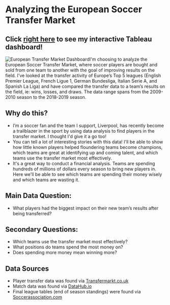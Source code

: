 # **Analyzing the European Soccer Transfer Market**
## **Click [right here](https://public.tableau.com/profile/sam.lawson#!/vizhome/EuropeanTransferMarket/generaldashboard?publish=yes) to see my interactive Tableau dashboard!**
![European Transfer Market Dashboard](https://user-images.githubusercontent.com/52726406/71947404-5ccac400-3192-11ea-8ee0-6c59e2cbb934.PNG)I'm choosing to analyze the European Soccer Transfer Market, where soccer players are bought and sold from one team to another with the goal of improving results on the field. I've looked at the transfer activity of Europe’s Top 5 leagues (English Premier League, French Ligue 1, German Bundesliga, Italian Serie A, and Spanish La Liga) and have compared the transfer data to a team’s results on the field, ie: wins, losses, and draws. The data range spans from the 2009-2010 season to the 2018-2019 season.
## Why do this?
- I’m a soccer fan and the team I support, Liverpool, has recently become a trailblazer in the sport by using data analysis to find players in the transfer market. I thought I'd give it a go too!
- You can tell a lot of interesting stories with this data! I'll be able to show how little known players helped floundering teams become champions, which teams are great at identifying up and coming talent, and which teams use the transfer market most effectively.
- It's a great way to conduct a financial analysis. Teams are spending hundreds of millions of dollars every season to bring new players in. Here we'll be able to see which teams are spending their money wisely and which teams are wasting it.
## Main Data Question:
- What players had the biggest impact on their new team’s results after being transferred?
## Secondary Questions:
- Which teams use the transfer market most effectively?
- What positions do teams spend the most money on?
- Does spending more money mean winning more?
## Data Sources
- Player transfer data was found via [Transfermarkt.co.uk](https://www.transfermarkt.co.uk/)
- Match data was found via [DataHub.io](https://datahub.io/collections/football#football-datasets-on-datahub)
- Final league tables (end of season standings) were found via [Soccerassociation.com](https://www.soccerassociation.com/0/index.htm)
